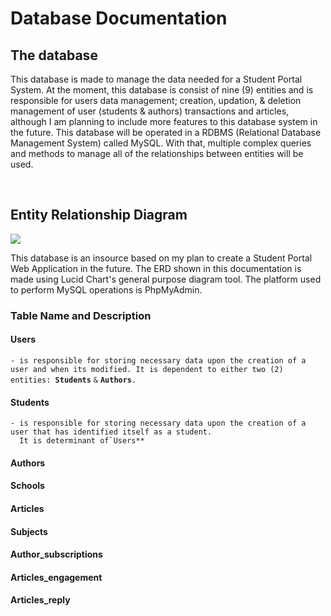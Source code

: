 # Database Documentation

## The database

This database is made to manage the data needed for a Student Portal System. At the moment, this database is consist of nine (9) entities and is responsible for users data management; creation, updation, & deletion management of user (students & authors) transactions and articles, although I am planning to include more features to this database system in the future. This database will be operated in a RDBMS (Relational Database Management System) called MySQL. With that, multiple complex queries and methods to manage all of the relationships between entities will be used.

<br />

## Entity Relationship Diagram

<img src="https://raw.githubusercontent.com/centino90/Advance-Database-Documentation/3d6b5b4dab9c31c4fb25daf66279319192273609/img/ERD.svg"/>

This database is an insource based on my plan to create a Student Portal Web Application in the future. The ERD shown in this documentation is made using Lucid Chart's general purpose diagram tool. The platform used to perform MySQL operations is PhpMyAdmin.

### Table Name and Description

#### Users
`- is responsible for storing necessary data upon the creation of a user and when its modified.
  It is dependent to either two (2) entities: `**`Students`** `&` **`Authors`**`.`


#### Students
```
- is responsible for storing necessary data upon the creation of a user that has identified itself as a student.
  It is determinant of`Users**
```

#### Authors

#### Schools

#### Articles

#### Subjects

#### Author_subscriptions

#### Articles_engagement

#### Articles_reply


